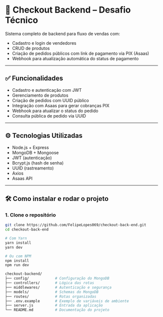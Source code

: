 # 🛒 Checkout Backend – Desafio Técnico

Sistema completo de backend para fluxo de vendas com:

- Cadastro e login de vendedores  
- CRUD de produtos  
- Criação de pedidos públicos com link de pagamento via PIX (Asaas)  
- Webhook para atualização automática do status de pagamento  

---

## ✅ Funcionalidades

- Cadastro e autenticação com JWT  
- Gerenciamento de produtos  
- Criação de pedidos com UUID público  
- Integração com Asaas para gerar cobranças PIX  
- Webhook para atualizar o status do pedido  
- Consulta pública de pedido via UUID  

---

## ⚙️ Tecnologias Utilizadas

- Node.js + Express  
- MongoDB + Mongoose  
- JWT (autenticação)  
- Bcrypt.js (hash de senha)  
- UUID (rastreamento)  
- Axios  
- Asaas API  

---

## 🛠️ Como instalar e rodar o projeto

### 1. Clone o repositório

```bash
git clone https://github.com/FelipeLopes069/checkout-back-end.git
cd checkout-back-end

# Com Yarn
yarn install
yarn dev

# Ou com NPM
npm install
npm run dev

checkout-backend/
├── config/            # Configuração do MongoDB
├── controllers/       # Lógica das rotas
├── middlewares/       # Autenticação e segurança
├── models/            # Schemas do MongoDB
├── routes/            # Rotas organizadas
├── .env.example       # Exemplo de variáveis de ambiente
├── server.js          # Entrada da aplicação
└── README.md          # Documentação do projeto